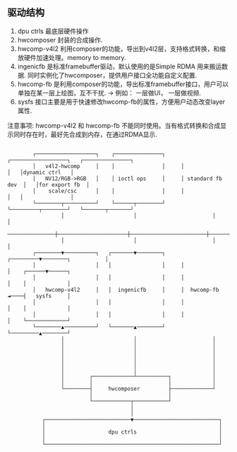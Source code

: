 ## 驱动结构




1. dpu ctrls 最底层硬件操作
2. hwcomposer 封装的合成操作.
3. hwcomp-v4l2 利用composer的功能，导出到v4l2层，支持格式转换，和缩放硬件加速处理。memory to memory.
4. ingenicfb 是标准framebuffer驱动，默认使用的是Simple RDMA 用来搬运数据. 同时实例化了hwcomposer，提供用户接口全功能自定义配置.
5. hwcomp-fb 是利用composer的功能，导出标准framebuffer接口，用户可以单独在某一层上绘图，互不干扰.
	-> 例如： 一层做UI， 一层做视频.
6. sysfs 接口主要是用于快速修改hwcomp-fb的属性，方便用户动态改变layer 属性.


注意事项: hwcomp-v4l2 和 hwcomp-fb 不能同时使用。当有格式转换和合成显示同时存在时，最好先合成到内存，在通过RDMA显示.




```

        ┌───────────────────┐    ┌───────────────┐     ┌──────────────────┐   ┌───────────────┐
        │   v4l2-hwcomp     │    │               │     │                  │   │dynamic ctrl   │
        │   NV12/RGB->RGB   │    │ ioctl ops     │     │ standard fb dev  │   │for export fb  │
        │    scale/csc      │    │               │     │                  │   │               │
        └────────┬──────────┘    └──────┬────────┘     └─────────┬────────┘   └───────┬───────┘
                 │                      │                        │                    │
  ───────────────┼──────────────────────┼────────────────────────┼────────────────────┼─────────
                 │                      │                        │                    │
        ┌────────▼──────────┐   ┌───────▼────────┐     ┌─────────▼────────┐           │
        │                   │   │                │     │                  │    ┌──────▼──────┐
        │                   │   │                │     │                  │    │             │
        │   hwcomp-v4l2     │   │  ingenicfb     │     │  hwcomp-fb       ◄────┤   sysfs     │
        │                   │   │                │     │                  │    │             │
        │                   │   │                │     │                  │    └─────────────┘
        └────────▲──────────┘   └───────▲────────┘     └─────────▲────────┘
                 │                      │                        │
                 │                      │                        │
                 │                      │                        │
                 │                      │                        │
                 │                      │                        │
                 │                      │                        │
                 │        ┌─────────────┴──────────┐             │
                 │        │                        │             │
                 └────────┤     hwcomposer         ├─────────────┘
                          │                        │
                          └────────────┬───────────┘
                                       │
                                       │
           ┌───────────────────────────▼───────────────────────────┐
           │                                                       │
           │                    dpu ctrls                          │
           │                                                       │
           └───────────────────────────────────────────────────────┘

```



